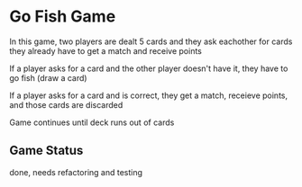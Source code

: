 # Go Fish Game

In this game, two players are dealt 5 cards and they ask eachother for cards they already have to get a match and receive points

If a player asks for a card and the other player doesn't have it, they have to go fish (draw a card)

If a player asks for a card and is correct, they get a match, receieve points, and those cards are discarded

Game continues until deck runs out of cards



## Game Status 

done, needs refactoring and testing

